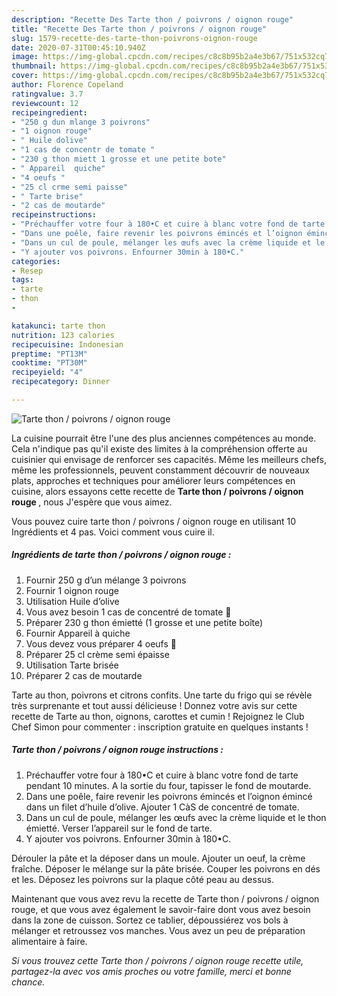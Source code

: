 ```yaml
---
description: "Recette Des Tarte thon / poivrons / oignon rouge"
title: "Recette Des Tarte thon / poivrons / oignon rouge"
slug: 1579-recette-des-tarte-thon-poivrons-oignon-rouge
date: 2020-07-31T00:45:10.940Z
image: https://img-global.cpcdn.com/recipes/c8c8b95b2a4e3b67/751x532cq70/tarte-thon-poivrons-oignon-rouge-photo-principale-de-la-recette.jpg
thumbnail: https://img-global.cpcdn.com/recipes/c8c8b95b2a4e3b67/751x532cq70/tarte-thon-poivrons-oignon-rouge-photo-principale-de-la-recette.jpg
cover: https://img-global.cpcdn.com/recipes/c8c8b95b2a4e3b67/751x532cq70/tarte-thon-poivrons-oignon-rouge-photo-principale-de-la-recette.jpg
author: Florence Copeland
ratingvalue: 3.7
reviewcount: 12
recipeingredient:
- "250 g dun mlange 3 poivrons"
- "1 oignon rouge"
- " Huile dolive"
- "1 cas de concentr de tomate "
- "230 g thon miett 1 grosse et une petite bote"
- " Appareil  quiche"
- "4 oeufs "
- "25 cl crme semi paisse"
- " Tarte brise"
- "2 cas de moutarde"
recipeinstructions:
- "Préchauffer votre four à 180•C et cuire à blanc votre fond de tarte pendant 10 minutes. A la sortie du four, tapisser le fond de moutarde."
- "Dans une poêle, faire revenir les poivrons émincés et l’oignon émincé dans un filet d’huile d’olive. Ajouter 1 CàS de concentré de tomate."
- "Dans un cul de poule, mélanger les œufs avec la crème liquide et le thon émietté. Verser l’appareil sur le fond de tarte."
- "Y ajouter vos poivrons. Enfourner 30min à 180•C."
categories:
- Resep
tags:
- tarte
- thon
- 

katakunci: tarte thon  
nutrition: 123 calories
recipecuisine: Indonesian
preptime: "PT13M"
cooktime: "PT30M"
recipeyield: "4"
recipecategory: Dinner

---
```



![Tarte thon / poivrons / oignon rouge](https://img-global.cpcdn.com/recipes/c8c8b95b2a4e3b67/751x532cq70/tarte-thon-poivrons-oignon-rouge-photo-principale-de-la-recette.jpg)

La cuisine pourrait être l'une des plus anciennes compétences au monde. Cela n'indique pas qu'il existe des limites à la compréhension offerte au cuisinier qui envisage de renforcer ses capacités. Même les meilleurs chefs, même les professionnels, peuvent constamment découvrir de nouveaux plats, approches et techniques pour améliorer leurs compétences en cuisine, alors essayons cette recette de <strong> Tarte thon / poivrons / oignon rouge </strong>, nous J'espère que vous aimez.

<!--inarticleads1-->

Vous pouvez cuire tarte thon / poivrons / oignon rouge en utilisant 10 Ingrédients et 4 pas. Voici comment vous cuire il.

##### Ingrédients de tarte thon / poivrons / oignon rouge :

1. Fournir 250 g d’un mélange 3 poivrons
1. Fournir 1 oignon rouge
1. Utilisation  Huile d’olive
1. Vous avez besoin 1 cas de concentré de tomate 🍅
1. Préparer 230 g thon émietté (1 grosse et une petite boîte)
1. Fournir  Appareil à quiche
1. Vous devez vous préparer 4 oeufs 🥚
1. Préparer 25 cl crème semi épaisse
1. Utilisation  Tarte brisée
1. Préparer 2 cas de moutarde


Tarte au thon, poivrons et citrons confits. Une tarte du frigo qui se révèle très surprenante et tout aussi délicieuse ! Donnez votre avis sur cette recette de Tarte au thon, oignons, carottes et cumin ! Rejoignez le Club Chef Simon pour commenter : inscription gratuite en quelques instants ! 

<!--inarticleads2-->

##### Tarte thon / poivrons / oignon rouge instructions :

1. Préchauffer votre four à 180•C et cuire à blanc votre fond de tarte pendant 10 minutes. A la sortie du four, tapisser le fond de moutarde.
1. Dans une poêle, faire revenir les poivrons émincés et l’oignon émincé dans un filet d’huile d’olive. Ajouter 1 CàS de concentré de tomate.
1. Dans un cul de poule, mélanger les œufs avec la crème liquide et le thon émietté. Verser l’appareil sur le fond de tarte.
1. Y ajouter vos poivrons. Enfourner 30min à 180•C.


Dérouler la pâte et la déposer dans un moule. Ajouter un oeuf, la crème fraîche. Déposer le mélange sur la pâte brisée. Couper les poivrons en dés et les. Déposez les poivrons sur la plaque côté peau au dessus. 

<!--inarticleads1-->

<p>
Maintenant que vous avez revu la recette de Tarte thon / poivrons / oignon rouge, et que vous avez également le savoir-faire dont vous avez besoin dans la zone de cuisson. Sortez ce tablier, dépoussiérez vos bols à mélanger et retroussez vos manches. Vous avez un peu de préparation alimentaire à faire.
</p>

<p>
<i>Si vous trouvez cette Tarte thon / poivrons / oignon rouge recette utile, partagez-la avec vos amis proches ou votre famille, merci et bonne chance.</i>
</p>
